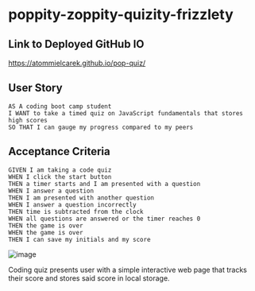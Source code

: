 # poppity-zoppity-quizity-frizzlety
## Link to Deployed GitHub IO

https://atommielcarek.github.io/pop-quiz/

## User Story

```
AS A coding boot camp student
I WANT to take a timed quiz on JavaScript fundamentals that stores high scores
SO THAT I can gauge my progress compared to my peers
```

## Acceptance Criteria

```
GIVEN I am taking a code quiz
WHEN I click the start button
THEN a timer starts and I am presented with a question
WHEN I answer a question
THEN I am presented with another question
WHEN I answer a question incorrectly
THEN time is subtracted from the clock
WHEN all questions are answered or the timer reaches 0
THEN the game is over
WHEN the game is over
THEN I can save my initials and my score
```
![image](https://user-images.githubusercontent.com/81640301/118435133-8c011780-b69b-11eb-9c41-9ac8aa8b18aa.png)


Coding quiz presents user with a simple interactive web page that tracks their score and stores said score in local storage.
